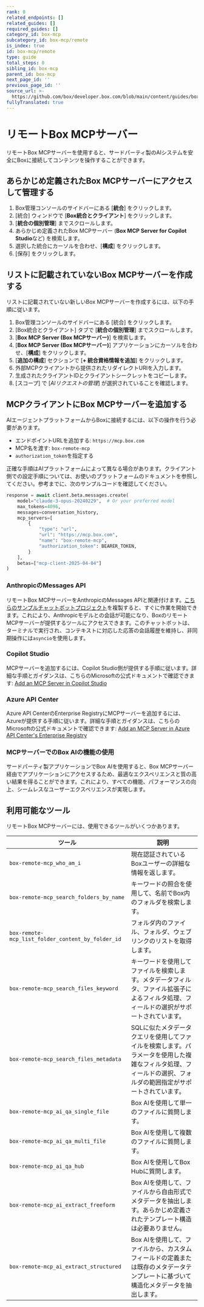 ```yaml
---
rank: 0
related_endpoints: []
related_guides: []
required_guides: []
category_id: box-mcp
subcategory_id: box-mcp/remote
is_index: true
id: box-mcp/remote
type: guide
total_steps: 0
sibling_id: box-mcp
parent_id: box-mcp
next_page_id: ''
previous_page_id: ''
source_url: >-
  https://github.com/box/developer.box.com/blob/main/content/guides/box-mcp/remote/index.md
fullyTranslated: true
---
```

# リモートBox MCPサーバー

リモートBox MCPサーバーを使用すると、サードパーティ製のAIシステムを安全にBoxに接続してコンテンツを操作することができます。

## あらかじめ定義されたBox MCPサーバーにアクセスして管理する

1. Box管理コンソールのサイドバーにある \[**統合**] をクリックします。 
2. \[統合] ウィンドウで \[**Box統合とクライアント**] をクリックします。
3. \[**統合の個別管理**] までスクロールします。
4. あらかじめ定義されたBox MCPサーバー (**Box MCP Server for Copilot Studio**など) を検索します。 
5. 選択した統合にカーソルを合わせ、\[**構成**] をクリックします。
6. \[保存] をクリックします。

## リストに記載されていないBox MCPサーバーを作成する

リストに記載されていない新しいBox MCPサーバーを作成するには、以下の手順に従います。

1. Box管理コンソールのサイドバーにある \[統合] をクリックします。
2. \[Box統合とクライアント] タブで \[**統合の個別管理**] までスクロールします。
3. \[**Box MCP Server (Box MCPサーバー)**] を検索します。 
4. \[**Box MCP Server (Box MCPサーバー)**] アプリケーションにカーソルを合わせ、\[**構成**] をクリックします。
5. \[**追加の構成**] セクションで \[**+ 統合資格情報を追加**] をクリックします。
6. 外部MCPクライアントから提供されたリダイレクトURIを入力します。 
7. 生成されたクライアントIDとクライアントシークレットをコピーします。
8. \[スコープ] で \[_AIリクエストの管理_] が選択されていることを確認します。

## MCPクライアントにBox MCPサーバーを追加する

AIエージェントプラットフォームからBoxに接続するには、以下の操作を行う必要があります。

* エンドポイントURLを追加する: `https://mcp.box.com`
* MCP名を渡す: `box-remote-mcp`
* `authorization_token`を指定する

正確な手順はAIプラットフォームによって異なる場合があります。クライアント側での設定手順については、お使いのプラットフォームのドキュメントを参照してください。参考までに、次のサンプルコードを確認してください。

```python
response = await client.beta.messages.create(
    model="claude-3-opus-20240229",  # Or your preferred model
    max_tokens=4096,
    messages=conversation_history,
    mcp_servers=[
        {
            "type": "url",
            "url": "https://mcp.box.com",
            "name": "box-remote-mcp",
            "authorization_token": BEARER_TOKEN,
        }
    ],
    betas=["mcp-client-2025-04-04"]
)

```

### AnthropicのMessages API

リモートBox MCPサーバーをAnthropicのMessages APIと関連付けます。[こちらのサンプルチャットボットプロジェクト](https://github.com/box-community/remote-box-mcp-anthropic)を複製すると、すぐに作業を開始できます。これにより、Anthropicモデルとの会話が可能になり、BoxのリモートMCPサーバーが提供するツールにアクセスできます。このチャットボットは、ターミナルで実行され、コンテキストに対応した応答の会話履歴を維持し、非同期操作には`asyncio`を使用します。

### Copilot Studio

MCPサーバーを追加するには、Copilot Studio側が提供する手順に従います。詳細な手順とガイダンスは、こちらのMicrosoftの公式ドキュメントで確認できます: [Add an MCP Server in Copilot Studio](https://learn.microsoft.com/en-us/microsoft-copilot-studio/agent-extend-action-mcp#add-tools-from-an-existing-mcp-connector-to-an-agent)

### Azure API Center

Azure API CenterのEnterprise RegistryにMCPサーバーを追加するには、Azureが提供する手順に従います。詳細な手順とガイダンスは、こちらのMicrosoftの公式ドキュメントで確認できます: [Add an MCP Server in Azure API Center's Enterprise Registry](https://learn.microsoft.com/en-us/azure/api-center/register-discover-mcp-server)

### MCPサーバーでのBox AIの機能の使用

サードパーティ製アプリケーションでBox AIを使用すると、Box MCPサーバー経由でアプリケーションにアクセスするため、最適なエクスペリエンスと質の高い結果を得ることができます。これにより、すべての機能、パフォーマンスの向上、シームレスなユーザーエクスペリエンスが実現します。

## 利用可能なツール

リモートBox MCPサーバーには、使用できるツールがいくつかあります。

| ツール                                               | 説明                                                                               |
| ------------------------------------------------- | -------------------------------------------------------------------------------- |
| `box-remote-mcp_who_am_i`                         | 現在認証されているBoxユーザーの詳細な情報を返します。                                                     |
| `box-remote-mcp_search_folders_by_name`           | キーワードの照合を使用して、名前でBox内のフォルダを検索します。                                                |
| `box-remote-mcp_list_folder_content_by_folder_id` | フォルダ内のファイル、フォルダ、ウェブリンクのリストを取得します。                                                |
| `box-remote-mcp_search_files_keyword`             | キーワードを使用してファイルを検索します。メタデータフィルタ、ファイル拡張子によるフィルタ処理、フィールドの選択がサポートされています。             |
| `box-remote-mcp_search_files_metadata`            | SQLに似たメタデータクエリを使用してファイルを検索します。パラメータを使用した複雑なフィルタ処理、フィールドの選択、フォルダの範囲指定がサポートされています。 |
| `box-remote-mcp_ai_qa_single_file`                | Box AIを使用して単一のファイルに質問します。                                                        |
| `box-remote-mcp_ai_qa_multi_file`                 | Box AIを使用して複数のファイルに質問します。                                                        |
| `box-remote-mcp_ai_qa_hub`                        | Box AIを使用してBox Hubに質問します。                                                        |
| `box-remote-mcp_ai_extract_freeform`              | Box AIを使用して、ファイルから自由形式でメタデータを抽出します。あらかじめ定義されたテンプレート構造は必要ありません。                   |
| `box-remote-mcp_ai_extract_structured`            | Box AIを使用して、ファイルから、カスタムフィールドの定義または既存のメタデータテンプレートに基づいて構造化メタデータを抽出します。             |
